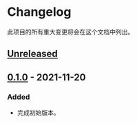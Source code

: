 # Changelog

此项目的所有重大变更将会在这个文档中列出。

## [Unreleased]

## [0.1.0] - 2021-11-20

### Added

- 完成初始版本。

[unreleased]: https://github.com/sainnhe/caj2pdf-qt/compare/v0.1.0...HEAD
[0.1.0]: https://github.com/sainnhe/caj2pdf-qt/releases/tag/v0.1.0
